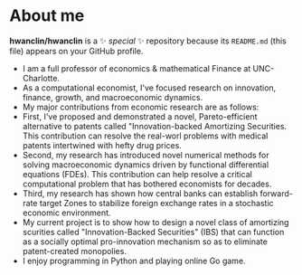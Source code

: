 # About me


**hwanclin/hwanclin** is a ✨ _special_ ✨ repository because its `README.md` (this file) appears on your GitHub profile.

- I am a full professor of economics & mathematical Finance at UNC-Charlotte. 
- As a computational economist, I've focused research on innovation, finance, growth, and macroeconomic dynamics.
- My major contributions from economic research are as follows: 
- First, I've proposed and demonstrated a novel, Pareto-efficient alternative to patents called "Innovation-backed Amortizing Securities. This contribution can resolve the real-worl problems with medical patents intertwined with hefty drug prices.
- Second, my research has introduced novel numerical methods for solving macroeconomic dynamics driven by functional differential equations (FDEs). This contribution can help resolve a critical computational problem that has bothered economists for decades.
- Third, my research has shown how central banks can establish forward-rate target Zones to stabilize foreign exchange rates in a stochastic economic environment.
- My current project is to show how to design a novel class of amortizing scurities called "Innovation-Backed Securities" (IBS) that can function as a socially optimal pro-innovation mechanism so as to eliminate patent-created monopolies. 
- I enjoy programming in Python and playing online Go game.
  
  
